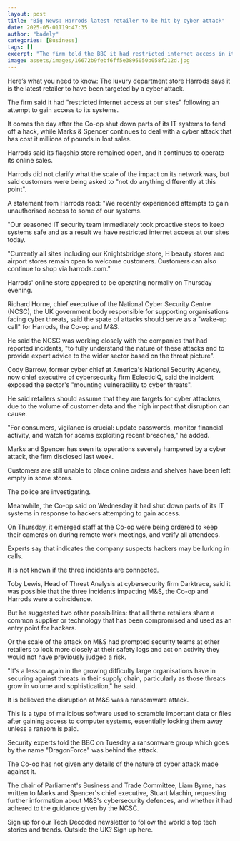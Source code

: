 ```yaml
---
layout: post
title: "Big News: Harrods latest retailer to be hit by cyber attack"
date: 2025-05-01T19:47:35
author: "badely"
categories: [Business]
tags: []
excerpt: "The firm told the BBC it had restricted internet access in its stores following an attempted cyber attack."
image: assets/images/16672b9febf6ff5e3895050b058f212d.jpg
---
```


Here’s what you need to know: The luxury department store Harrods says it is the latest retailer to have been targeted by a cyber attack.

The firm said it had "restricted internet access at our sites" following an attempt to gain access to its systems.

It comes the day after the Co-op shut down parts of its IT systems to fend off a hack, while Marks & Spencer continues to deal with a cyber attack that has cost it millions of pounds in lost sales.

Harrods said its flagship store remained open, and it continues to operate its online sales.

Harrods did not clarify what the scale of the impact on its network was, but said customers were being asked to "not do anything differently at this point".

A statement from Harrods read: "We recently experienced attempts to gain unauthorised access to some of our systems.

"Our seasoned IT security team immediately took proactive steps to keep systems safe and as a result we have restricted internet access at our sites today.

"Currently all sites including our Knightsbridge store, H beauty stores and airport stores remain open to welcome customers. Customers can also continue to shop via harrods.com."

Harrods' online store appeared to be operating normally on Thursday evening.

Richard Horne, chief executive of the National Cyber Security Centre (NCSC), the UK government body responsible for supporting organisations facing cyber threats, said the spate of attacks should serve as a "wake-up call" for Harrods, the Co-op and M&S.

He said the NCSC was working closely with the companies that had reported incidents, "to fully understand the nature of these attacks and to provide expert advice to the wider sector based on the threat picture".

Cody Barrow, former cyber chief at America's National Security Agency, now chief executive of cybersecurity firm EclecticIQ, said the incident exposed the sector's "mounting vulnerability to cyber threats".

He said retailers should assume that they are targets for cyber attackers, due to the volume of customer data and the high impact that disruption can cause.

"For consumers, vigilance is crucial: update passwords, monitor financial activity, and watch for scams exploiting recent breaches," he added.

Marks and Spencer has seen its operations severely hampered by a cyber attack, the firm disclosed last week.

Customers are still unable to place online orders and shelves have been left empty in some stores.

The police are investigating.

Meanwhile, the Co-op said on Wednesday it had shut down parts of its IT systems in response to hackers attempting to gain access.

On Thursday, it emerged staff at the Co-op were being ordered to keep their cameras on during remote work meetings, and verify all attendees.

Experts say that indicates the company suspects hackers may be lurking in calls.

It is not known if the three incidents are connected.

Toby Lewis, Head of Threat Analysis at cybersecurity firm Darktrace, said it was possible that the three incidents impacting M&S, the Co-op and Harrods were a coincidence.

But he suggested two other possibilities: that all three retailers share a common supplier or technology that has been compromised and used as an entry point for hackers.

Or the scale of the attack on M&S had prompted security teams at other retailers to look more closely at their safety logs and act on activity they would not have previously judged a risk.

"It's a lesson again in the growing difficulty large organisations have in securing against threats in their supply chain, particularly as those threats grow in volume and sophistication," he said.

It is believed the disruption at M&S was a ransomware attack.

This is a type of malicious software used to scramble important data or files after gaining access to computer systems, essentially locking them away unless a ransom is paid.

Security experts told the BBC on Tuesday a ransomware group which goes by the name "DragonForce" was behind the attack.

The Co-op has not given any details of the nature of cyber attack made against it.

The chair of Parliament's Business and Trade Committee, Liam Byrne, has written to Marks and Spencer's chief executive, Stuart Machin, requesting further information about M&S's cybersecurity defences, and whether it had adhered to the guidance given by the NCSC.

Sign up for our Tech Decoded newsletter to follow the world's top tech stories and trends. Outside the UK? Sign up here.

